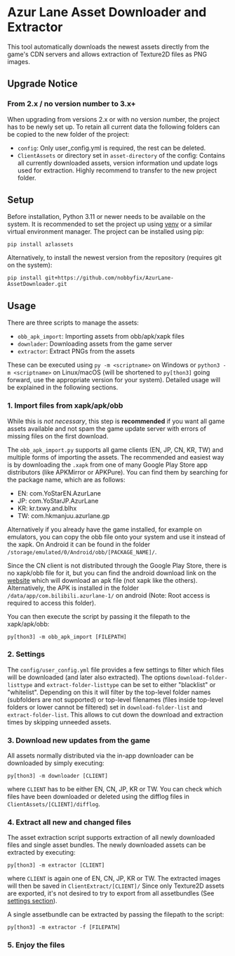 # Azur Lane Asset Downloader and Extractor
This tool automatically downloads the newest assets directly from the game's CDN servers and allows extraction of Texture2D files as PNG images.

## Upgrade Notice
### From 2.x / no version number to 3.x+
When upgrading from versions 2.x or with no version number, the project has to be newly set up. To retain all current data the following folders can be copied to the new folder of the project:
- `config`: Only user_config.yml is required, the rest can be deleted.
- `ClientAssets` or directory set in `asset-directory` of the config: Contains all currently downloaded assets, version information und update logs used for extraction. Highly recommend to transfer to the new project folder.

## Setup
Before installation, Python 3.11 or newer needs to be available on the system. It is recommended to set the project up using [venv](https://docs.python.org/3/tutorial/venv.html) or a similar virtual environment manager. The project can be installed using pip:

```
pip install azlassets
```

Alternatively, to install the newest version from the repository (requires git on the system):
```
pip install git+https://github.com/nobbyfix/AzurLane-AssetDownloader.git
```

## Usage
There are three scripts to manage the assets:
- `obb_apk_import`: Importing assets from obb/apk/xapk files
- `downlader`: Downloading assets from the game server
- `extractor`: Extract PNGs from the assets

These can be executed using `py -m <scriptname>` on Windows or `python3 -m <scriptname>` on Linux/macOS (will be shortened to `py[thon3]` going forward, use the appropriate version for your system). Detailed usage will be explained in the following sections.

### 1. Import files from xapk/apk/obb
While this is *not necessary*, this step is **recommended** if you want all game assets available and not spam the game update server with errors of missing files on the first download.

The `obb_apk_import.py` supports all game clients (EN, JP, CN, KR, TW) and multiple forms of importing the assets. The recommended and easiest way is by downloading the `.xapk` from one of many Google Play Store app distributors (like APKMirror or APKPure). You can find them by searching for the package name, which are as follows:
- EN: com.YoStarEN.AzurLane
- JP: com.YoStarJP.AzurLane
- KR: kr.txwy.and.blhx
- TW: com.hkmanjuu.azurlane.gp

Alternatively if you already have the game installed, for example on emulators, you can copy the obb file onto your system and use it instead of the xapk. On Android it can be found in the folder `/storage/emulated/0/Android/obb/[PACKAGE_NAME]/`.

Since the CN client is not distributed through the Google Play Store, there is no xapk/obb file for it, but you can find the android download link on the [website](https://game.bilibili.com/blhx/) which will download an apk file (not xapk like the others). Alternatively, the APK is installed in the folder `/data/app/com.bilibili.azurlane-1/` on android (Note: Root access is required to access this folder).

You can then execute the script by passing it the filepath to the xapk/apk/obb:
```
py[thon3] -m obb_apk_import [FILEPATH]
```

### 2. Settings
The `config/user_config.yml` file provides a few settings to filter which files will be downloaded (and later also extracted). The options `download-folder-listtype` and `extract-folder-listtype` can be set to either "blacklist" or "whitelist". Depending on this it will filter by the top-level folder names (subfolders are not supported) or top-level filenames (files inside top-level folders or lower cannot be filtered) set in `download-folder-list` and `extract-folder-list`. This allows to cut down the download and extraction times by skipping unneeded assets.

### 3. Download new updates from the game
All assets normally distributed via the in-app downloader can be downloaded by simply executing:
```
py[thon3] -m downloader [CLIENT]
```
where `CLIENT` has to be either EN, CN, JP, KR or TW. You can check which files have been downloaded or deleted using the difflog files in `ClientAssets/[CLIENT]/difflog`.

### 4. Extract all new and changed files
The asset extraction script supports extraction of all newly downloaded files and single asset bundles. The newly downloaded assets can be extracted by executing:
```
py[thon3] -m extractor [CLIENT]
```
where `CLIENT` is again one of EN, CN, JP, KR or TW. The extracted images will then be saved in `ClientExtract/[CLIENT]/` Since only Texture2D assets are exported, it's not desired to try to export from all assetbundles (See [settings section](#2-settings)).

A single assetbundle can be extracted by passing the filepath to the script:
```
py[thon3] -m extractor -f [FILEPATH]
```

### 5. Enjoy the files
